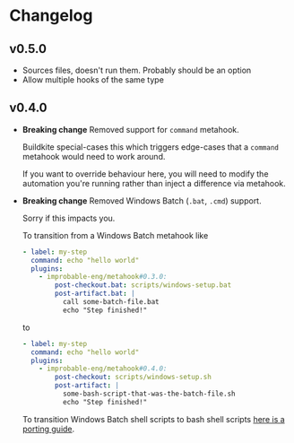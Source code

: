 # Changelog

## v0.5.0

- Sources files, doesn't run them. Probably should be an option
- Allow multiple hooks of the same type

## v0.4.0

- **Breaking change** Removed support for `command` metahook.

    Buildkite special-cases this which triggers edge-cases that a `command` metahook would need to work around.

    If you want to override behaviour here, you will need to modify the automation you're running rather than inject a difference via metahook.

- **Breaking change** Removed Windows Batch (`.bat`, `.cmd`) support.

    Sorry if this impacts you.

    To transition from a Windows Batch metahook like

    ```yaml
    - label: my-step
      command: echo "hello world"
      plugins:
        - improbable-eng/metahook#0.3.0:
            post-checkout.bat: scripts/windows-setup.bat
            post-artifact.bat: |
              call some-batch-file.bat
              echo "Step finished!"
    ```

    to

    ```yaml
    - label: my-step
      command: echo "hello world"
      plugins:
        - improbable-eng/metahook#0.4.0:
            post-checkout: scripts/windows-setup.sh
            post-artifact: |
              some-bash-script-that-was-the-batch-file.sh
              echo "Step finished!"
    ```

    To transition Windows Batch shell scripts to bash shell scripts [here is a porting guide](https://www.tldp.org/LDP/abs/html/dosbatch.html).
